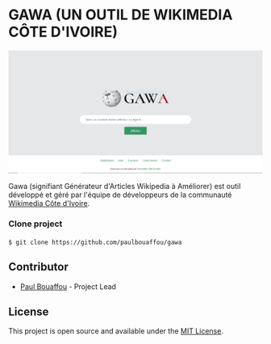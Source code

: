 # GAWA (UN OUTIL DE WIKIMEDIA CÔTE D'IVOIRE)

![Screenshot Gawa](public/assets/images/screenshot.png "Gawa")

Gawa (signifiant Générateur d'Articles Wikipedia à Améliorer) est outil développé et géré par l'équipe de développeurs de la communauté [Wikimedia Côte d'Ivoire](https://wikimedia.ci/).

### Clone project

```$ git clone https://github.com/paulbouaffou/gawa```

## Contributor

* [Paul Bouaffou](https://github.com/paulbouaffou) - Project Lead

## License
This project is open source and available under the [MIT License](LICENSE).